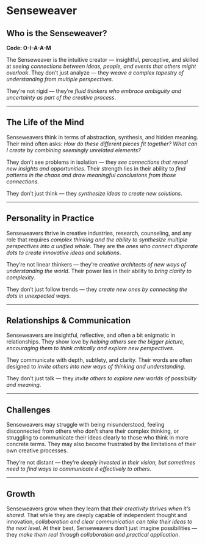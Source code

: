 # Senseweaver
## Who is the Senseweaver?
**Code: O-I-A-A-M**

The Senseweaver is the intuitive creator — insightful, perceptive, and skilled at *seeing connections between ideas, people, and events that others might overlook*. They don’t just analyze — they *weave a complex tapestry of understanding from multiple perspectives*.

They’re not rigid — they’re *fluid thinkers who embrace ambiguity and uncertainty as part of the creative process*.

---

## The Life of the Mind

Senseweavers think in terms of abstraction, synthesis, and hidden meaning. Their mind often asks: *How do these different pieces fit together? What can I create by combining seemingly unrelated elements?*

They don’t see problems in isolation — they *see connections that reveal new insights and opportunities*. Their strength lies in their ability to *find patterns in the chaos and draw meaningful conclusions from those connections*.

They don’t just think — they *synthesize ideas to create new solutions*.

---

## Personality in Practice

Senseweavers thrive in creative industries, research, counseling, and any role that requires *complex thinking and the ability to synthesize multiple perspectives into a unified whole*. They are the *ones who connect disparate dots to create innovative ideas and solutions*.

They’re not linear thinkers — they’re *creative architects of new ways of understanding the world*. Their power lies in their ability to *bring clarity to complexity*.

They don’t just follow trends — they *create new ones by connecting the dots in unexpected ways*.

---

## Relationships & Communication

Senseweavers are insightful, reflective, and often a bit enigmatic in relationships. They show love by *helping others see the bigger picture, encouraging them to think critically and explore new perspectives*.

They communicate with depth, subtlety, and clarity. Their words are often designed to *invite others into new ways of thinking and understanding*.

They don’t just talk — they *invite others to explore new worlds of possibility and meaning*.

---

## Challenges

Senseweavers may struggle with being misunderstood, feeling disconnected from others who don’t share their complex thinking, or struggling to communicate their ideas clearly to those who think in more concrete terms. They may also become frustrated by the limitations of their own creative processes.

They’re not distant — they’re *deeply invested in their vision, but sometimes need to find ways to communicate it effectively to others*.

---

## Growth

Senseweavers grow when they learn that *their creativity thrives when it’s shared*. That while they are deeply capable of independent thought and innovation, *collaboration and clear communication can take their ideas to the next level*. At their best, Senseweavers don’t just imagine possibilities — they *make them real through collaboration and practical application*.
